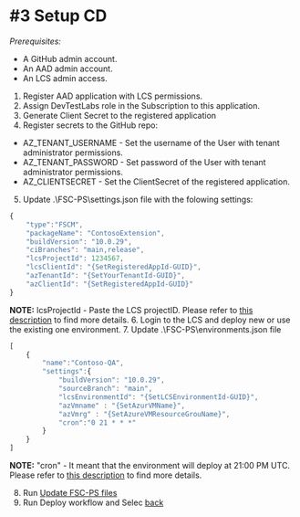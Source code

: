 # #3 Setup CD
*Prerequisites:* 
- A GitHub admin account.
- An AAD admin account.
- An LCS admin access.

1. Register AAD application with LCS permissions.
2. Assign DevTestLabs role in the Subscription to this application.
3. Generate Client Secret to the registered application
4. Register secrets to the GitHub repo:
- AZ_TENANT_USERNAME - Set the username of the User with tenant administrator permissions.
- AZ_TENANT_PASSWORD - Set password of the User with tenant administrator permissions.
- AZ_CLIENTSECRET - Set the ClientSecret of the registered application.
5. Update .\FSC-PS\settings.json file with the folowing settings:
~~~javascript
{
    "type":"FSCM",
    "packageName": "ContosoExtension",
    "buildVersion": "10.0.29",
    "ciBranches": "main,release",
    "lcsProjectId": 1234567,
    "lcsClientId": "{SetRegisteredAppId-GUID}",
    "azTenantId": "{SetYourTenantId-GUID}",
    "azClientId": "{SetRegisteredAppId-GUID}"
}
~~~

**NOTE:** lcsProjectId - Paste the LCS projectID. Please refer to [this description](Scenarios/settings.md) to find more details.
6. Login to the LCS and deploy new or use the existing one environment.
7. Update .\FSC-PS\environments.json file
~~~javascript
[
    {
        "name":"Contoso-QA",
        "settings":{
            "buildVersion": "10.0.29",
            "sourceBranch": "main",
            "lcsEnvironmentId": "{SetLCSEnvironmentId-GUID}",
            "azVmname" : "{SetAzurVMName}",
            "azVmrg" : "{SetAzureVMResourceGrouName}",
            "cron":"0 21 * * *"
        }
    }
]
~~~

**NOTE:** "cron" - It meant that the environment will deploy at 21:00 PM UTC. Please refer to [this description](Scenarios/settings.md) to find more details.

8. Run [Update FSC-PS files](Scenarios/UpdateFSC-PS.md)
9. Run Deploy workflow and Selec
[back](/README.md)
